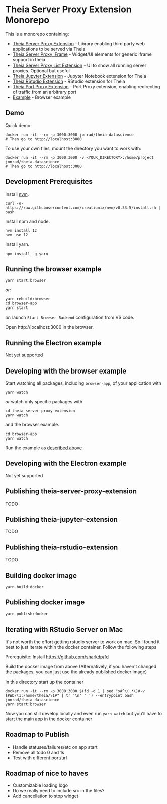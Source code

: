 # Theia Server Proxy Extension Monorepo

This is a monorepo containing:
* [Theia Server Proxy Extension](./packages/theia-server-proxy-extension) - Library enabling third party web applications to be served via Theia
* [Theia Server Proxy IFrame](./packages/theia-server-proxy-iframe) - Widget/UI elements for generic iframe support in theia
* [Theia Server Proxy List Extension](./packages/theia-server-proxy-list-extension) - UI to show all running server proxies. Optional but useful
* [Theia Jupyter Extension](./packages/theia-jupyter-extension) - Jupyter Notebook extension for Theia
* [Theia RStudio Extension](./packages/theia-rstudio-extension) - RStudio extension for Theia
* [Theia Port Proxy Extension](./packages/theia-port-proxy-extension) - Port Proxy extension, enabling redirecting of traffic from an arbitrary port
* [Example](./packages/browser-app) - Browser example

## Demo

Quick demo:

    docker run -it --rm -p 3000:3000 jonrad/theia-datascience
    # Then go to http://localhost:3000

To use your own files, mount the directory you want to work with:

    docker run -it --rm -p 3000:3000 -v <YOUR_DIRECTORY>:/home/project jonrad/theia-datascience
    # Then go to http://localhost:3000

## Development Prerequisites

Install [nvm](https://github.com/creationix/nvm#install-script).

    curl -o- https://raw.githubusercontent.com/creationix/nvm/v0.33.5/install.sh | bash

Install npm and node.

    nvm install 12
    nvm use 12

Install yarn.

    npm install -g yarn

## Running the browser example

    yarn start:browser

*or:*

    yarn rebuild:browser
    cd browser-app
    yarn start

*or:* launch `Start Browser Backend` configuration from VS code.

Open http://localhost:3000 in the browser.

## Running the Electron example

Not yet supported

## Developing with the browser example

Start watching all packages, including `browser-app`, of your application with

    yarn watch

*or* watch only specific packages with

    cd theia-server-proxy-extension
    yarn watch

and the browser example.

    cd browser-app
    yarn watch

Run the example as [described above](#Running-the-browser-example)

## Developing with the Electron example

Not yet supported

## Publishing theia-server-proxy-extension

TODO

## Publishing theia-jupyter-extension

TODO

## Publishing theia-rstudio-extension

TODO

## Building docker image

    yarn build:docker

## Publishing docker image

    yarn publish:docker

## Iterating with RStudio Server on Mac

It's not worth the effort getting rstudio server to work on mac. So I found it best to just iterate within the docker container. Follow the following steps

Prerequisite: Install https://github.com/sharkdp/fd

Build the docker image from above (Alternatively, if you haven't changed the packages, you can just use the already published docker image)

In this directory start up the container

    docker run -it --rm -p 3000:3000 $(fd -d 1 | sed "s#^\(.*\)#-v $PWD/\1:/home/theia/\1#" | tr '\n' ' ') --entrypoint bash jonrad/theia-datascience
    yarn start:browser


Now you can still develop locally and even run `yarn watch` but you'll have to start the main app in the docker container


## Roadmap to Publish

* Handle statuses/failures/etc on app start
* Remove all todo 0 and 1s
* Test with different port/url

## Roadmap of nice to haves

* Customizable loading logo
* Do we really need to include src in the files?
* Add cancellation to stop widget
